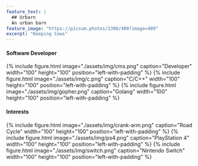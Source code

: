 ```yaml
---
feature_text: |
  ## Urbarn
  An urban barn
feature_image: "https://picsum.photos/1300/400?image=989"
excerpt: "Keeping Cows"
---
```


#### Software Developer

<div class="imgline">
{% include figure.html image="./assets/img/cms.png" caption="Developer" width="100" height="100" position="left-with-padding" %}
{% include figure.html image="./assets/img/c.png" caption="C/C++" width="100" height="100" position="left-with-padding" %}
{% include figure.html image="./assets/img/gopher.png" caption="Golang" width="100" height="100" position="left-with-padding" %}
</div>

#### Interests

<div class="imgline">
{% include figure.html image="./assets/img/crank-arm.png" caption="Road Cycle" width="100" height="100" position="left-with-padding" %}
{% include figure.html image="./assets/img/ps4.png" caption="PlayStation 4" width="100" height="100" position="left-with-padding" %}
{% include figure.html image="./assets/img/switch.png" caption="Nintendo Switch" width="100" height="100" position="left-with-padding" %}
</div>